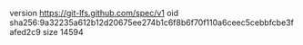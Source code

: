 version https://git-lfs.github.com/spec/v1
oid sha256:9a32235a612b12d20675ee274b1c6f8b6f70f110a6ceec5cebbfcbe3fafed2c9
size 14594
